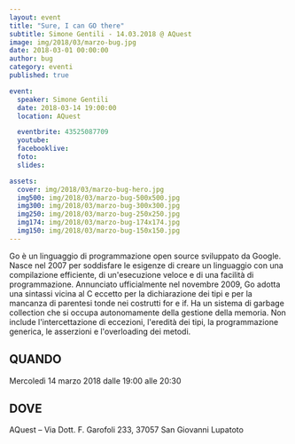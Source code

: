 ```yaml
---
layout: event
title: "Sure, I can GO there"
subtitle: Simone Gentili - 14.03.2018 @ AQuest
image: img/2018/03/marzo-bug.jpg
date: 2018-03-01 00:00:00
author: bug
category: eventi
published: true

event:
  speaker: Simone Gentili
  date: 2018-03-14 19:00:00
  location: AQuest

  eventbrite: 43525087709
  youtube:
  facebooklive:
  foto:
  slides: 

assets:
  cover: img/2018/03/marzo-bug-hero.jpg
  img500: img/2018/03/marzo-bug-500x500.jpg
  img300: img/2018/03/marzo-bug-300x300.jpg
  img250: img/2018/03/marzo-bug-250x250.jpg
  img174: img/2018/03/marzo-bug-174x174.jpg
  img150: img/2018/03/marzo-bug-150x150.jpg
---
```


Go è un linguaggio di programmazione open source sviluppato da Google. Nasce nel 2007 per soddisfare le esigenze di creare un linguaggio con una compilazione efficiente, di un'esecuzione veloce e di una facilità di programmazione. Annunciato ufficialmente nel novembre 2009, Go adotta una sintassi vicina al C eccetto per la dichiarazione dei tipi e per la mancanza di parentesi tonde nei costrutti for e if. Ha un sistema di garbage collection che si occupa autonomamente della gestione della memoria. Non include l'intercettazione di eccezioni, l'eredità dei tipi, la programmazione generica, le asserzioni e l'overloading dei metodi.

## QUANDO

Mercoledì 14 marzo 2018 dalle 19:00 alle 20:30

## DOVE

AQuest – Via Dott. F. Garofoli 233, 37057 San Giovanni Lupatoto
